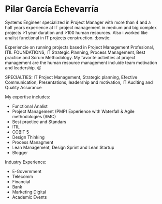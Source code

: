 # Pilar García Echevarría

Systems Engineer specialized in Project Manager with more than 4 and a half years experience at IT project management in medium and big complex projects >1 year duration and >100 human resources. Also i worked like analist functional in IT projects construction. :bowtie:

Experiencie on running projects based in Project Management Profesional, ITIL FOUNDATIONS, IT Strategic Planning, Process Management, Best practice and Scrum Methodology. My favorite activities at project management are the human resource management incluide team motivation and leadership. :wink:

SPECIALTIES: 
IT Project Management, Strategic planning, Efective Communication, Presentations, leadership and motivation, IT Auditing and Quality Assurance

My expertise includes:

* Functional Analist
* Project Management (PMP) Experience with Waterfall & Agile methodologies (SMC)
* Best practice and Standars 
* ITIL
* COBIT 5
* Design Thinking
* Process Managment
* Lean Management, Design Sprint and Lean Startup
* Blogger

Industry Experience:
- E-Government
- Telecomm
- Financial
- Bank
- Marketing Digital
- Academic Events
